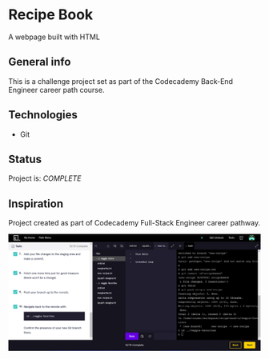 # Recipe Book

A webpage built with HTML

## General info

 This is a challenge project set as part of the Codecademy Back-End Engineer career path course.

## Technologies

* Git

## Status

Project is: _COMPLETE_

## Inspiration

Project created as part of Codecademy Full-Stack Engineer career pathway.

![GUI](Screenshot.png)
